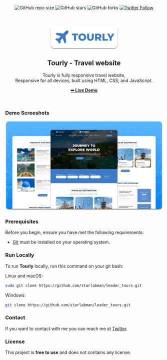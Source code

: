 <div align="center">
  
  ![GitHub repo size](https://img.shields.io/github/repo-size/starlabman/tourly)
  ![GitHub stars](https://img.shields.io/github/stars/starlabman/tourly?style=social)
  ![GitHub forks](https://img.shields.io/github/forks/codewithsadee/tourly?style=social)
[![Twitter Follow](https://img.shields.io/twitter/follow/starlabman?style=social)](https://twitter.com/intent/follow?screen_name=starlabman)


  <br />
  <br />
  
  <img src="./readme-images/project-logo.png" />

  <h2 align="center">Tourly - Travel website</h2>

  Tourly is fully responsive travel website, <br />Responsive for all devices, built using HTML, CSS, and JavaScript.

  <a href="https://starlabman.github.io/leader_tours/"><strong>➥ Live Demo</strong></a>

</div>

<br />

### Demo Screeshots

![Tourly Desktop Demo](./readme-images/desktop.png "Desktop Demo")

### Prerequisites

Before you begin, ensure you have met the following requirements:

* [Git](https://git-scm.com/downloads "Download Git") must be installed on your operating system.

### Run Locally

To run **Tourly** locally, run this command on your git bash:

Linux and macOS:

```bash
sudo git clone https://github.com/starlabman/leader_tours.git
```

Windows:

```bash
git clone https://github.com/starlabman/leader_tours.git
```

### Contact

If you want to contact with me you can reach me at [Twitter](https://www.twitter.com/starlabman).

### License

This project is **free to use** and does not contains any license.
